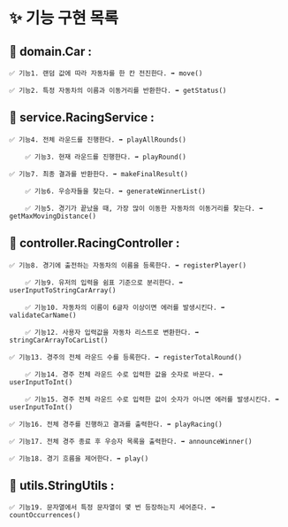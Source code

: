 # ✨ 기능 구현  목록

## 📕 domain.Car : 

    ✅ 기능1. 랜덤 값에 따라 자동차를 한 칸 전진한다. ➡ move()

    ✅ 기능2. 특정 자동차의 이름과 이동거리를 반환한다. ➡ getStatus()


## 📕 service.RacingService :

    ✅ 기능4. 전체 라운드를 진행한다. ➡ playAllRounds()
    
        ✅ 기능3. 현재 라운드를 진행한다. ➡ playRound()

    ✅ 기능7. 최종 결과를 반환한다. ➡ makeFinalResult()

        ✅ 기능6. 우승자들을 찾는다. ➡ generateWinnerList()

        ✅ 기능5. 경기가 끝났을 때, 가장 많이 이동한 자동차의 이동거리를 찾는다. ➡ getMaxMovingDistance()

## 📕 controller.RacingController :

    ✅ 기능8. 경기에 출전하는 자동차의 이름을 등록한다. ➡ registerPlayer()

        ✅ 기능9. 유저의 입력을 쉼표 기준으로 분리한다. ➡ userInputToStringCarArray()

        ✅ 기능10. 자동차의 이름이 6글자 이상이면 에러를 발생시킨다. ➡ validateCarName()

        ✅ 기능12. 사용자 입력값을 자동차 리스트로 변환한다. ➡ stringCarArrayToCarList()

    ✅ 기능13. 경주의 전체 라운드 수를 등록한다. ➡ registerTotalRound()

        ✅ 기능14. 경주 전체 라운드 수로 입력한 값을 숫자로 바꾼다. ➡ userInputToInt()
 
        ✅ 기능15. 경주 전체 라운드 수로 입력한 값이 숫자가 아니면 에러를 발생시킨다. ➡ userInputToInt()

    ✅ 기능16. 전체 경주를 진행하고 결과를 출력한다. ➡ playRacing()

    ✅ 기능17. 전체 경주 종료 후 우승자 목록을 출력한다. ➡ announceWinner()

    ✅ 기능18. 경기 흐름을 제어한다. ➡ play()

## 📕 utils.StringUtils :

    ✅ 기능19. 문자열에서 특정 문자열이 몇 번 등장하는지 세어준다. ➡ countOccurrences()